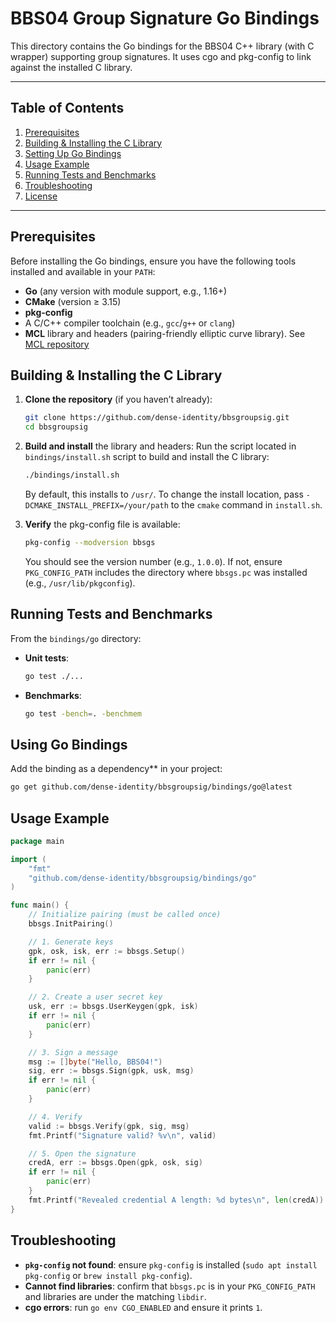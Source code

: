 # BBS04 Group Signature Go Bindings

This directory contains the Go bindings for the BBS04 C++ library (with C wrapper) supporting group signatures. It uses cgo and pkg-config to link against the installed C library.

---

## Table of Contents

1. [Prerequisites](#prerequisites)
2. [Building & Installing the C Library](#building--installing-the-c-library)
3. [Setting Up Go Bindings](#setting-up-go-bindings)
4. [Usage Example](#usage-example)
5. [Running Tests and Benchmarks](#running-tests-and-benchmarks)
6. [Troubleshooting](#troubleshooting)
7. [License](#license)

---

## Prerequisites

Before installing the Go bindings, ensure you have the following tools installed and available in your `PATH`:

* **Go** (any version with module support, e.g., 1.16+)
* **CMake** (version ≥ 3.15)
* **pkg-config**
* A C/C++ compiler toolchain (e.g., `gcc`/`g++` or `clang`)
* **MCL** library and headers (pairing-friendly elliptic curve library). See [MCL repository](https://github.com/herumi/mcl)

## Building & Installing the C Library

1. **Clone the repository** (if you haven’t already):

   ```bash
   git clone https://github.com/dense-identity/bbsgroupsig.git
   cd bbsgroupsig
   ```

2. **Build and install** the library and headers:
    Run the script located in `bindings/install.sh` script to build and install the C library:
    ```bash
    ./bindings/install.sh
    ```

   By default, this installs to `/usr/`. To change the install location, pass `-DCMAKE_INSTALL_PREFIX=/your/path` to the `cmake` command in `install.sh`.

4. **Verify** the pkg-config file is available:

   ```bash
   pkg-config --modversion bbsgs
   ```

   You should see the version number (e.g., `1.0.0`). If not, ensure `PKG_CONFIG_PATH` includes the directory where `bbsgs.pc` was installed (e.g., `/usr/lib/pkgconfig`).

## Running Tests and Benchmarks

From the `bindings/go` directory:

* **Unit tests**:

  ```bash
  go test ./...
  ```

* **Benchmarks**:

  ```bash
  go test -bench=. -benchmem
  ```

## Using Go Bindings

Add the binding as a dependency** in your project:

```bash
go get github.com/dense-identity/bbsgroupsig/bindings/go@latest
```

## Usage Example

```go
package main

import (
    "fmt"
    "github.com/dense-identity/bbsgroupsig/bindings/go"
)

func main() {
    // Initialize pairing (must be called once)
    bbsgs.InitPairing()

    // 1. Generate keys
    gpk, osk, isk, err := bbsgs.Setup()
    if err != nil {
        panic(err)
    }

    // 2. Create a user secret key
    usk, err := bbsgs.UserKeygen(gpk, isk)
    if err != nil {
        panic(err)
    }

    // 3. Sign a message
    msg := []byte("Hello, BBS04!")
    sig, err := bbsgs.Sign(gpk, usk, msg)
    if err != nil {
        panic(err)
    }

    // 4. Verify
    valid := bbsgs.Verify(gpk, sig, msg)
    fmt.Printf("Signature valid? %v\n", valid)

    // 5. Open the signature
    credA, err := bbsgs.Open(gpk, osk, sig)
    if err != nil {
        panic(err)
    }
    fmt.Printf("Revealed credential A length: %d bytes\n", len(credA))
}
```

## Troubleshooting

* **`pkg-config` not found**: ensure `pkg-config` is installed (`sudo apt install pkg-config` or `brew install pkg-config`).
* **Cannot find libraries**: confirm that `bbsgs.pc` is in your `PKG_CONFIG_PATH` and libraries are under the matching `libdir`.
* **cgo errors**: run `go env CGO_ENABLED` and ensure it prints `1`.

